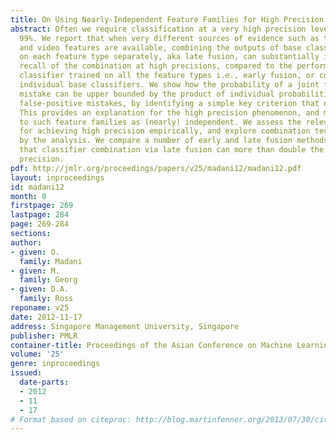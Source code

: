 ```yaml
---
title: On Using Nearly-Independent Feature Families for High Precision and Confidence
abstract: Often we require classification at a very high precision level, such as
  99%. We report that when very different sources of evidence such as text, audio,
  and video features are available, combining the outputs of base classifiers trained
  on each feature type separately, aka late fusion, can substantially increase the
  recall of the combination at high precisions, compared to the performance of a single
  classifier trained on all the feature types i.e., early fusion, or compared to the
  individual base classifiers. We show how the probability of a joint false-positive
  mistake can be upper bounded by the product of individual probabilities of conditional
  false-positive mistakes, by identifying a simple key criterion that needs to hold.
  This provides an explanation for the high precision phenomenon, and motivates referring
  to such feature families as (nearly) independent. We assess the relevant factors
  for achieving high precision empirically, and explore combination techniques informed
  by the analysis. We compare a number of early and late fusion methods, and observe
  that classifier combination via late fusion can more than double the recall at high
  precision.
pdf: http://jmlr.org/proceedings/papers/v25/madani12/madani12.pdf
layout: inproceedings
id: madani12
month: 0
firstpage: 269
lastpage: 284
page: 269-284
sections: 
author:
- given: O.
  family: Madani
- given: M.
  family: Georg
- given: D.A.
  family: Ross
reponame: v25
date: 2012-11-17
address: Singapore Management University, Singapore
publisher: PMLR
container-title: Proceedings of the Asian Conference on Machine Learning
volume: '25'
genre: inproceedings
issued:
  date-parts:
  - 2012
  - 11
  - 17
# Format based on citeproc: http://blog.martinfenner.org/2013/07/30/citeproc-yaml-for-bibliographies/
---
```

